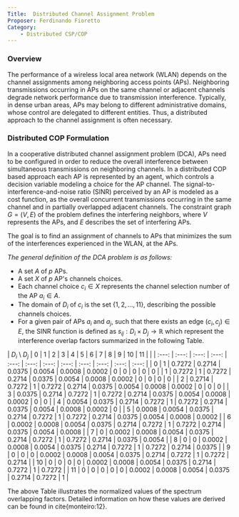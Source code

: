 ```yaml
---
Title:  Distributed Channel Assignment Problem
Proposer: Ferdinando Fioretto
Category: 
	- Distributed CSP/COP
---
```


### Overview

The performance of a wireless local area network (WLAN) depends on the channel assignments among neighboring access points (APs). Neighboring transmissions occurring in APs on the same channel or adjacent channels degrade network performance due to transmission interference. Typically, in dense urban areas, APs may belong to different administrative domains, whose control are delegated to different entities. Thus, a distributed approach to the channel assignment is often necessary.

### Distributed COP Formulation

In a cooperative distributed channel assignment problem (DCA), APs need to be configured in order to reduce the overall interference between simultaneous transmissions on neighboring channels. In a distributed COP based approach each AP is represented by an agent, which controls a decision variable modeling a choice for the AP channel. The signal-to-interference-and-noise ratio (SINR) perceived by an AP is modeled as a cost function, as the overall concurrent transmissions occurring in the same channel and in partially overlapped adjacent channels. The constraint graph $G=(V,E)$ of the problem defines the interfering neighbors, where $V$ represents the APs, and $E$ describes the set of interfering APs.  
<!--These can be computed using the receive signal strength indicator (RSSI) cite{monteiro:12}.-->
The goal is to find an assignment of channels to APs that minimizes the sum of the interferences experienced in the WLAN, at the APs.

*The general definition of the DCA problem is as follows:*

- A set $A$ of $p$ APs.
- A set $X$ of $p$ AP's channels choices.
- Each channel choice $c_i \in X$ represents the channel selection number of the AP $a_i \in A$. 
- The domain of $D_i$ of $c_i$ is the set {$1, 2, \ldots, 11$}, describing the possible channels choices.
- For a given pair of APs $a_i$ and $a_j$, such that there exists an edge $(c_i, c_j) \in E$, the SINR function is defined as $s_{ij} : D_i \times D_j \to \mathbb{R}$ which represent the interference overlap factors summarized in the following Table.

|   $D_i$ \ $D_j$      | 0              | 1               | 2             | 3              | 4              | 5              | 6              | 7             | 8              | 9              | 10            | 11           | 
|         | :---:           | :---:          | :---:          | :---:           | :---:          | :---:          | :---:          | :---:          | :---:           | :---:          | :---:          | :---:          | 
| $0$ | $1$          | $0.7272$ | $0.2714$ | $0.0375$ | $0.0054$ | $0.0008$ | $0.0002$ | $0$          | $0$          | $0$          | $0$          | $0$          |
| $1$ | $0.7272$ | $1$          | $0.7272$ | $0.2714$ | $0.0375$ | $0.0054$ | $0.0008$ | $0.0002$ | $0$          | $0$          | $0$          | $0$          | 
| $2$ | $0.2714$ | $0.7272$ | $1$          | $0.7272$ | $0.2714$ | $0.0375$ | $0.0054$ | $0.0008$ | $0.0002$ | $0$          | $0$          | $0$          | 
| $3$ | $0.0375$ | $0.2714$ | $0.7272$ | $1$          | $0.7272$ | $0.2714$ | $0.0375$ | $0.0054$ | $0.0008$ | $0.0002$ | $0$          | $0$          |
| $4$ | $0.0054$ | $0.0375$ | $0.2714$ | $0.7272$ | $1$          | $0.7272$ | $0.2714$ | $0.0375$ | $0.0054$ | $0.0008$ | $0.0002$ | $0$          |
| $5$ | $0.0008$ | $0.0054$ | $0.0375$ | $0.2714$ | $0.7272$ | $1$          | $0.7272$ | $0.2714$ | $0.0375$ | $0.0054$ | $0.0008$ | $0.0002$ |
| $6$ | $0.0002$ | $0.0008$ | $0.0054$ | $0.0375$ | $0.2714$ | $0.7272$ | $1$          | $0.7272$ | $0.2714$ | $0.0375$ | $0.0054$ | $0.0008$ |
| $7$ | $0$          | $0.0002$ | $0.0008$ | $0.0054$ | $0.0375$ | $0.2714$ | $0.7272$ | $1$          | $0.7272$ | $0.2714$ | $0.0375$ | $0.0054$ |
| $8$ | $0$          | $0$          | $0.0002$ | $0.0008$ | $0.0054$ | $0.0375$ | $0.2714$ | $0.7272$ | $1$          | $0.7272$ | $0.2714$ | $0.0375$ |
| $9$ | $0$          | $0$          | $0$          | $0.0002$ | $0.0008$ | $0.0054$ | $0.0375$ | $0.2714$ | $0.7272$ | $1$          | $0.7272$ | $0.2714$ |
| $10$ | $0$        | $0$          | $0$          | $0$          | $0.0002$ | $0.0008$ | $0.0054$ | $0.0375$ | $0.2714$ | $0.7272$ | $1$          | $0.7272$ |
| $11$ | $0$        | $0$        | $0$          | $0$          | $0$          | $0.0002$ | $0.0008$ | $0.0054$ | $0.0375$ | $0.2714$ | $0.7272$ | $1$            |


The above Table illustrates the normalized values of the spectrum overlapping factors. Detailed information on how these values are derived can be found in cite{monteiro:12}.
<!--
| Channel Spacing | Overlapping Factor |
| :-----: | :------: | 
| $0$   | $1$    | 
| $1$   | $0.7272$  | 
| $2$   | $0.2714$  | 
| $3$   | $0.0375$  | 
| $4$   | $0.0054$  | 
| $5$   | $0.0008$  | 
| $6$   | $0.0002$  | 
| $7-10$   | $0$ |
-->